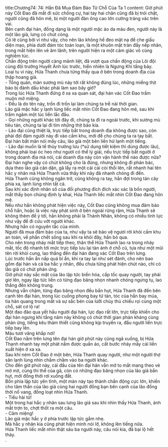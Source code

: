 title:Chương74: 74: Hắn Đã Mua Đảm Bảo Từ Chỗ Của Ta 1
content:
Giờ phút này Cốt Đao đã mất đi sức chống cự, hai tay hai chân cũng đã bị trói chặt, người cũng đã hôn mê, bị một người đàn ông cao lớn cường tráng vác trên vai.<br>Bên cạnh đại hán, đồng dạng là một người mặc áo da màu đen, người này là một lão giả, lưng có chút còng.<br>Có lẽ cũng bởi vì như vậy, cho nên lão không hề đeo mặt nạ để che giấu diện mạo, phía dưới đám tóc toán loạn, là một khuôn mặt tràn đầy nếp nhăn, trong mắt hiện lên vẻ âm lãnh, trên người hiện ra một cảm giác vô cùng nghiêm túc.<br>Chấn động trên người càng mãnh liệt, đã vượt qua chấn động của Lôi đội cùng đội trưởng Huyết Ảnh lúc trước, hiển nhiên là Ngưng Khí tầng bảy.<br>Loại tu vi này, Hứa Thanh chưa từng thấy qua ở bên trong doanh địa của thập hoang giả.<br>- Tổng quản, màn sương mù này tới rất không đúng lúc, những miếng thịt bảo bị đánh dấu khác phải làm sao bây giờ?<br>Trong lúc Hứa Thanh đứng ở xa xa quan sát, đại hán vác Cốt Đao trầm muộn mở miệng.<br>- Đều là do tên này, trốn đi trốn lại làm chúng ta trễ nải thời gian.<br>Lão giả mặc hắc y lạnh lùng liếc mắt nhìn Cốt Đao đang hôn mê, sau khi trầm ngâm một lúc liền lắc đầu.<br>- Gọi những người khác tới đây đi, chúng ta đi ra ngoài trước, khi sương mù tiêu tán, chúng ta lại đi tìm những thịt bảo kia.<br>- Lão đại cũng thiệt là, trực tiếp bắt trong doanh địa không được sao, còn phải đợi đám người này đi vào cấm khu, mới để cho chúng ta ra tay bắt.<br>Đại hán bất mãn nói mấy câu, lão giả một bên liền hừ lạnh một tiếng.<br>- Lão đại muốn là tế thủy trường lưu (*sử dụng tiết kiệm thì dùng được lâu), không phải loại óc heo như ngươi có thể lý giải, nếu trực tiếp bắt người ở trong doanh địa mà nói, cái doanh địa này còn vận hành thế nào được nữa?<br>Đại hán nghe vậy có chút không cho là đúng, nhưng không đi phản bác, dựa theo lão giả căn dặn, gã lấy ra một cái cái còi thổi lên, rất nhanh hai tên hắc y nhân mà Hứa Thanh vừa thấy khi nãy đã nhanh chóng đi đến.<br>Hứa Thanh cũng không ngăn trở, cũng không ra tay, hắn đợi trong tán cây phía xa, lạnh lùng nhìn tất cả.<br>Sau khi xác định nhân số của đối phương đích đích xác xác là bốn người, mắt thấy bọn chúng định ly khai, Hứa Thanh liếc mắt nhìn Cốt Đao đang hôn mê.<br>Nếu như hắn không phát hiện việc này, Cốt Đao cũng không mua đảm bảo chỗ hắn, hoặc là việc này phát sinh ở bên ngoài rừng rậm, Hứa Thanh sẽ không thèm để ý tới, hắn không phải là Thánh Nhân, không có nhiều tinh lực như vậy để đi cứu vớt người khác.<br>Nhưng hắn có nguyên tắc của mình.<br>Ngươi đã mua đảm bảo của ta, như vậy ta sẽ bảo vệ ngươi rời khỏi cấm khu an toàn, về phần chết sống sau khi ra khỏi đây, hắn bỏ qua.<br>Cho nên trong nháy mắt tiếp theo, thân thể Hứa Thanh lao ra trong nháy mắt, tốc độ nhanh tới mức trực tiếp lưu lại tàn ảnh ở chỗ cũ, tựa như một mũi tên rời khỏi cung, lao thẳng đến đại hán đang vác Cốt Đao trên lưng.<br>Lúc trước hắn ẩn nấp quá bí ẩn, khi ra tay lại như sét đánh, cho nên bao gồm đại hán và cả ba hắc y nhân, đều chưa từng phát hiện chút nào, chỉ có lão giả có chút phản ứng.<br>Giờ phút này sắc mặt của lão lập tức biến hóa, cấp tốc quay người, tay phải giơ lên, ngay lập tức liền có từng đạo băng nhọn nhanh chóng ngưng tụ, lao thẳng đến không trung.<br>Nhưng vẫn chậm, từng đạo băng nhọn đều bắn hụt, Hứa Thanh đã đến bên cạnh tên đại hán, trong lúc cuồng phong bay tứ tán, tóc của hắn bay múa, tia hàn quang trong mắt và sự sắc bén của lưỡi chủy thủ chiếu rọi cùng một chỗ, sát cơ lộ ra!<br>Một đao đảo qua yết hầu người đại hán, lực đạo rất lớn, trực tiếp khiến cho đại hán ngưng khí tầng năm này không có chút thời gian phản kháng cùng phản ứng, tiếng kêu thảm thiết cũng không kịp truyền ra, đầu người liền trực tiếp bay lên.<br>Máu tươi văng khắp nơi!<br>Cốt Đao nằm trên lưng tên đại hán giờ phút này cũng ngã xuống, bị Hứa Thanh nhanh tay một phát nắm được quần áo, cất bước nhảy mấy cái liền xuất hiện ở xa xa.<br>Sau khi ném Cốt Đao ở một bên, Hứa Thanh quay người, như một người thợ săn lạnh lùng nhìn chằm chằm vào ba người khác.<br>Cho đến giờ phút này, cái đầu của tên đại hán vẫn mở to mắt mang theo vẻ mờ mịt, cùng thi thể của gã, còn có những đạo băng nhọn của lão giả bắn hụt, mới đồng thời rơi xuống đất.<br>Bốn phía lập tức yên tĩnh, một màn này tạo thành chấn động cực lớn, khiến cho tâm thần của lão giả cùng hai người đồng bạn bên cạnh của lão đồng thời nổ vang, đồng loạt nhìn Hứa Thanh.<br>- Tiểu hài tử!<br>Một trong hai hắc y nhân sau lưng lão giả sau khi nhìn thấy Hứa Thanh, ánh mắt trợn to, chợt thốt ra một câu.<br>- Câm miệng!<br>Lão giả mặc hắc y ở phía trước lập tức gầm nhẹ.<br>Mà hắc y nhân kia cũng phát hiện mình nói lỡ, không lên tiếng nữa.<br>Hứa Thanh liếc mắt nhìn thật sâu ba người này, câu nói kia, đã bại lộ hết thảy.<br>.<br>